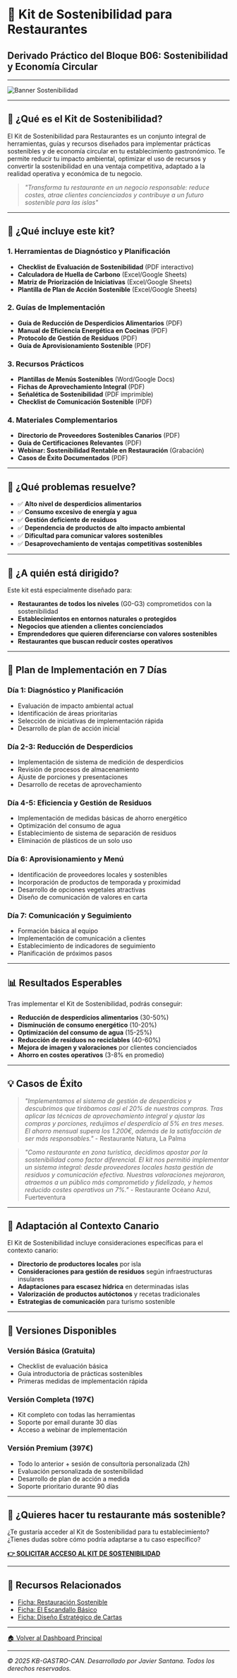 # 🌱 Kit de Sostenibilidad para Restaurantes

## Derivado Práctico del Bloque B06: Sostenibilidad y Economía Circular

---

![Banner Sostenibilidad](https://images.unsplash.com/photo-1542601906990-b4d3fb778b09?ixlib=rb-4.0.3&ixid=M3wxMjA3fDB8MHxwaG90by1wYWdlfHx8fGVufDB8fHx8fA%3D%3D&auto=format&fit=crop&w=1174&q=80)

---

## 📌 ¿Qué es el Kit de Sostenibilidad?

El Kit de Sostenibilidad para Restaurantes es un conjunto integral de herramientas, guías y recursos diseñados para implementar prácticas sostenibles y de economía circular en tu establecimiento gastronómico. Te permite reducir tu impacto ambiental, optimizar el uso de recursos y convertir la sostenibilidad en una ventaja competitiva, adaptado a la realidad operativa y económica de tu negocio.

> *"Transforma tu restaurante en un negocio responsable: reduce costes, atrae clientes concienciados y contribuye a un futuro sostenible para las islas"*

---

## 🎯 ¿Qué incluye este kit?

### 1. Herramientas de Diagnóstico y Planificación
- **Checklist de Evaluación de Sostenibilidad** (PDF interactivo)
- **Calculadora de Huella de Carbono** (Excel/Google Sheets)
- **Matriz de Priorización de Iniciativas** (Excel/Google Sheets)
- **Plantilla de Plan de Acción Sostenible** (Excel/Google Sheets)

### 2. Guías de Implementación
- **Guía de Reducción de Desperdicios Alimentarios** (PDF)
- **Manual de Eficiencia Energética en Cocinas** (PDF)
- **Protocolo de Gestión de Residuos** (PDF)
- **Guía de Aprovisionamiento Sostenible** (PDF)

### 3. Recursos Prácticos
- **Plantillas de Menús Sostenibles** (Word/Google Docs)
- **Fichas de Aprovechamiento Integral** (PDF)
- **Señalética de Sostenibilidad** (PDF imprimible)
- **Checklist de Comunicación Sostenible** (PDF)

### 4. Materiales Complementarios
- **Directorio de Proveedores Sostenibles Canarios** (PDF)
- **Guía de Certificaciones Relevantes** (PDF)
- **Webinar: Sostenibilidad Rentable en Restauración** (Grabación)
- **Casos de Éxito Documentados** (PDF)

---

## 🧩 ¿Qué problemas resuelve?

- ✅ **Alto nivel de desperdicios alimentarios**
- ✅ **Consumo excesivo de energía y agua**
- ✅ **Gestión deficiente de residuos**
- ✅ **Dependencia de productos de alto impacto ambiental**
- ✅ **Dificultad para comunicar valores sostenibles**
- ✅ **Desaprovechamiento de ventajas competitivas sostenibles**

---

## 👥 ¿A quién está dirigido?

Este kit está especialmente diseñado para:

- **Restaurantes de todos los niveles** (G0-G3) comprometidos con la sostenibilidad
- **Establecimientos en entornos naturales o protegidos**
- **Negocios que atienden a clientes concienciados**
- **Emprendedores que quieren diferenciarse con valores sostenibles**
- **Restaurantes que buscan reducir costes operativos**

---

## 📅 Plan de Implementación en 7 Días

### Día 1: Diagnóstico y Planificación
- Evaluación de impacto ambiental actual
- Identificación de áreas prioritarias
- Selección de iniciativas de implementación rápida
- Desarrollo de plan de acción inicial

### Día 2-3: Reducción de Desperdicios
- Implementación de sistema de medición de desperdicios
- Revisión de procesos de almacenamiento
- Ajuste de porciones y presentaciones
- Desarrollo de recetas de aprovechamiento

### Día 4-5: Eficiencia y Gestión de Residuos
- Implementación de medidas básicas de ahorro energético
- Optimización del consumo de agua
- Establecimiento de sistema de separación de residuos
- Eliminación de plásticos de un solo uso

### Día 6: Aprovisionamiento y Menú
- Identificación de proveedores locales y sostenibles
- Incorporación de productos de temporada y proximidad
- Desarrollo de opciones vegetales atractivas
- Diseño de comunicación de valores en carta

### Día 7: Comunicación y Seguimiento
- Formación básica al equipo
- Implementación de comunicación a clientes
- Establecimiento de indicadores de seguimiento
- Planificación de próximos pasos

---

## 📊 Resultados Esperables

Tras implementar el Kit de Sostenibilidad, podrás conseguir:

- **Reducción de desperdicios alimentarios** (30-50%)
- **Disminución de consumo energético** (10-20%)
- **Optimización del consumo de agua** (15-25%)
- **Reducción de residuos no reciclables** (40-60%)
- **Mejora de imagen y valoraciones** por clientes concienciados
- **Ahorro en costes operativos** (3-8% en promedio)

---

## 💡 Casos de Éxito

> *"Implementamos el sistema de gestión de desperdicios y descubrimos que tirábamos casi el 20% de nuestras compras. Tras aplicar las técnicas de aprovechamiento integral y ajustar las compras y porciones, redujimos el desperdicio al 5% en tres meses. El ahorro mensual supera los 1.200€, además de la satisfacción de ser más responsables."* - Restaurante Natura, La Palma

> *"Como restaurante en zona turística, decidimos apostar por la sostenibilidad como factor diferencial. El kit nos permitió implementar un sistema integral: desde proveedores locales hasta gestión de residuos y comunicación efectiva. Nuestras valoraciones mejoraron, atraemos a un público más comprometido y fidelizado, y hemos reducido costes operativos un 7%."* - Restaurante Océano Azul, Fuerteventura

---

## 📌 Adaptación al Contexto Canario

El Kit de Sostenibilidad incluye consideraciones específicas para el contexto canario:

- **Directorio de productores locales** por isla
- **Consideraciones para gestión de residuos** según infraestructuras insulares
- **Adaptaciones para escasez hídrica** en determinadas islas
- **Valorización de productos autóctonos** y recetas tradicionales
- **Estrategias de comunicación** para turismo sostenible

---

## 🔄 Versiones Disponibles

### Versión Básica (Gratuita)
- Checklist de evaluación básica
- Guía introductoria de prácticas sostenibles
- Primeras medidas de implementación rápida

### Versión Completa (197€)
- Kit completo con todas las herramientas
- Soporte por email durante 30 días
- Acceso a webinar de implementación

### Versión Premium (397€)
- Todo lo anterior + sesión de consultoría personalizada (2h)
- Evaluación personalizada de sostenibilidad
- Desarrollo de plan de acción a medida
- Soporte prioritario durante 90 días

---

## 💬 ¿Quieres hacer tu restaurante más sostenible?

¿Te gustaría acceder al Kit de Sostenibilidad para tu establecimiento? ¿Tienes dudas sobre cómo podría adaptarse a tu caso específico?

**[👉 SOLICITAR ACCESO AL KIT DE SOSTENIBILIDAD](/kb-gastro-can-2025/MVP_Notion/Solicitar_Acceso.md)**

---

## 🔗 Recursos Relacionados

- [Ficha: Restauración Sostenible](/kb-gastro-can-2025/MVP_Notion/B06_Sostenibilidad.md)
- [Ficha: El Escandallo Básico](/kb-gastro-can-2025/MVP_Notion/B02_Costos_y_Escandallos.md)
- [Ficha: Diseño Estratégico de Cartas](/kb-gastro-can-2025/MVP_Notion/B03_Cartas_y_Menus.md)

---

[🏠 Volver al Dashboard Principal](/kb-gastro-can-2025/MVP_Notion/00_Dashboard_Principal.md)

---

*© 2025 KB-GASTRO-CAN. Desarrollado por Javier Santana. Todos los derechos reservados.*
